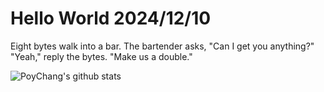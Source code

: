 # Hello World 2024/12/10

Eight bytes walk into a bar.
The bartender asks, "Can I get you anything?"
"Yeah," reply the bytes.
"Make us a double."

![PoyChang's github stats](https://github-readme-stats.vercel.app/api?username=poychang&show_icons=true&theme=dracula)
